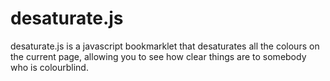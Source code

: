 # desaturate.js

desaturate.js is a javascript bookmarklet that desaturates all the colours on the current page, allowing you to see how clear things are to somebody who is colourblind.